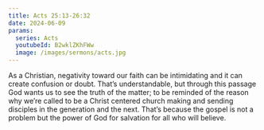 ```yaml
---
title: Acts 25:13-26:32
date: 2024-06-09
params:
  series: Acts
  youtubeId: B2wklZKhFWw
  image: /images/sermons/acts.jpg
---
```


As a Christian, negativity toward our faith can be intimidating and it can create confusion or doubt. That’s understandable, but through this passage God wants us to see the truth of the matter; to be reminded of the reason why we’re called to be a Christ centered church making and sending disciples in the generation and the next. That’s because the gospel is not a problem but the power of God for salvation for all who will believe. 
